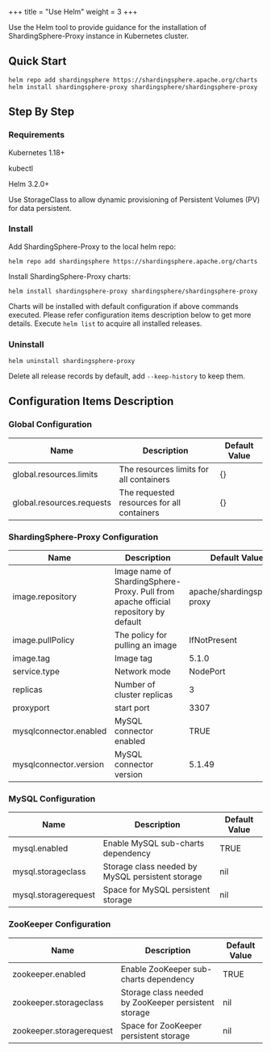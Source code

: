 +++
title = "Use Helm"
weight = 3
+++

Use the Helm tool to provide guidance for the installation of ShardingSphere-Proxy instance in Kubernetes cluster.

## Quick Start

```shell
helm repo add shardingsphere https://shardingsphere.apache.org/charts
helm install shardingsphere-proxy shardingsphere/shardingsphere-proxy
```

## Step By Step

### Requirements

Kubernetes 1.18+

kubectl

Helm 3.2.0+

Use StorageClass to allow dynamic provisioning of Persistent Volumes (PV) for data persistent.

### Install

Add ShardingSphere-Proxy to the local helm repo:

```shell
helm repo add shardingsphere https://shardingsphere.apache.org/charts
```

Install ShardingSphere-Proxy charts:

```shell
helm install shardingsphere-proxy shardingsphere/shardingsphere-proxy
```

Charts will be installed with default configuration if above commands executed.
Please refer configuration items description below to get more details.
Execute `helm list` to acquire all installed releases.

### Uninstall

```shell
helm uninstall shardingsphere-proxy
```

Delete all release records by default, add `--keep-history` to keep them.

## Configuration Items Description

### Global Configuration

| Name                      | Description                                | Default Value |
| ------------------------- | ------------------------------------------ | ------------- |
| global.resources.limits   | The resources limits for all containers    | {}            |
| global.resources.requests | The requested resources for all containers | {}            |

### ShardingSphere-Proxy Configuration

| Name                   | Description                                                                         | Default Value               |
| ---------------------- |------------------------------------------------------------------------------------ | --------------------------- |
| image.repository       | Image name of ShardingSphere-Proxy. Pull from apache official repository by default | apache/shardingsphere-proxy |
| image.pullPolicy       | The policy for pulling an image                                                     | IfNotPresent                |
| image.tag              | Image tag                                                                           | 5.1.0                       |
| service.type           | Network mode                                                                        | NodePort                    |
| replicas               | Number of cluster replicas                                                          | 3                           |
| proxyport              | start port                                                                          | 3307                        |
| mysqlconnector.enabled | MySQL connector enabled                                                             | TRUE                        |
| mysqlconnector.version | MySQL connector version                                                             | 5.1.49                      |

### MySQL Configuration

| Name                 | Description                                      | Default Value |
| -------------------- | ------------------------------------------------ | ------------- |
| mysql.enabled        | Enable MySQL sub-charts dependency               | TRUE          |
| mysql.storageclass   | Storage class needed by MySQL persistent storage | nil           |
| mysql.storagerequest | Space for MySQL persistent storage               | nil           |

### ZooKeeper Configuration

| Name                     | Description                                           | Default Value  |
| ------------------------ | ----------------------------------------------------- | -------------- |
| zookeeper.enabled        | Enable ZooKeeper sub-charts dependency                | TRUE           |
| zookeeper.storageclass   | Storage class needed by ZooKeeper persistent storage  | nil            |
| zookeeper.storagerequest | Space for ZooKeeper persistent storage                | nil            |
